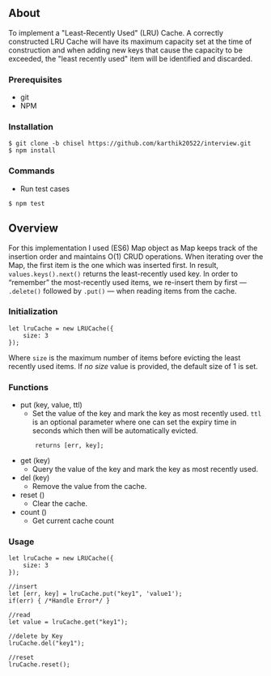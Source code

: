 ##  About
To implement a "Least-Recently Used" (LRU) Cache. A correctly constructed LRU Cache will have its maximum capacity set at the time of construction and when adding new keys that cause the capacity to be exceeded, the "least recently used" item will be identified and discarded.

### Prerequisites
- git
- NPM

### Installation

```
$ git clone -b chisel https://github.com/karthik20522/interview.git
$ npm install
```

### Commands

-   Run test cases
```
$ npm test
```

## Overview
For this implementation I used (ES6) Map object as Map keeps track of the insertion order and maintains O(1) CRUD operations. When iterating over the Map, the first item is the one which was inserted first. In result, `values.keys().next()` returns the least-recently used key. In order to “remember” the most-recently used items, we re-insert them by first — `.delete()` followed by `.put()` — when reading items from the cache.

### Initialization

```
let lruCache = new LRUCache({ 
	size: 3 
});
```

Where `size` is the maximum number of items before evicting the least recently used items. If *no size* value is provided, the default size of 1 is set.

### Functions
- put (key, value, ttl) 
	- Set the value of the key and mark the key as most recently used. `ttl` is an optional parameter where one can set the expiry time in seconds which then will be automatically evicted. 
	```
		returns [err, key];
	```
- get (key)
	- Query the value of the key and mark the key as most recently used.
- del (key)
	- Remove the value from the cache.
- reset ()
	- Clear the cache.
- count ()
	- Get current cache count


### Usage
```
let lruCache = new LRUCache({ 
	size: 3 
});

//insert
let [err, key] = lruCache.put("key1", 'value1');
if(err) { /*Handle Error*/ }

//read
let value = lruCache.get("key1");

//delete by Key
lruCache.del("key1");

//reset
lruCache.reset();
```
